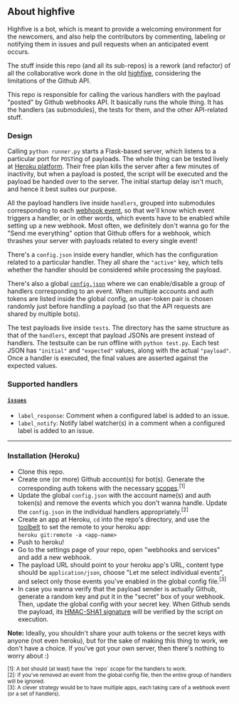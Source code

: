 ## About highfive

Highfive is a bot, which is meant to provide a welcoming environment for the newcomers, and also help the contributors by commenting, labeling or notifying them in issues and pull requests when an anticipated event occurs.

The stuff inside this repo (and all its sub-repos) is a rework (and refactor) of all the collaborative work done in the old [highfive](https://github.com/servo/highfive), considering the limitations of the Github API.

This repo is responsible for calling the various handlers with the payload "posted" by Github webhooks API. It basically runs the whole thing. It has the handlers (as submodules), the tests for them, and the other API-related stuff.

### Design

Calling `python runner.py` starts a Flask-based server, which listens to a particular port for `POST`ing of payloads. The whole thing can be tested lively at [Heroku platform](http://heroku.com/). Their free plan kills the server after a few minutes of inactivity, but when a payload is posted, the script will be executed and the payload be handed over to the server. The initial startup delay isn't much, and hence it best suites our purpose.

All the payload handlers live inside `handlers`, grouped into submodules corresponding to each [webhook event](https://developer.github.com/webhooks/#events), so that we'll know which event triggers a handler, or in other words, which events have to be enabled while setting up a new webhook. Most often, we definitely don't wanna go for the "Send me everything" option that Github offers for a webhook, which thrashes your server with payloads related to every single event!

There's a `config.json` inside every handler, which has the configuration related to a particular handler. They all share the `"active"` key, which tells whether the handler should be considered while processing the payload.

There's also a global [`config.json`](https://github.com/servo-highfive/hooker/blob/master/config.json) where we can enable/disable a group of handlers corresponding to an event. When multiple accounts and auth tokens are listed inside the global config, an user-token pair is chosen randomly just before handling a payload (so that the API requests are shared by multiple bots).

The test payloads live inside `tests`. The directory has the same structure as that of the `handlers`, except that payload JSONs are present instead of handlers. The testsuite can be run offline with `python test.py`. Each test JSON has `"initial"` and `"expected"` values, along with the actual `"payload"`. Once a handler is executed, the final values are asserted against the expected values.

### Supported handlers

#### [`issues`](https://developer.github.com/v3/activity/events/types/#issuesevent)
 - `label_response`: Comment when a configured label is added to an issue.
 - `label_notify`: Notify label watcher(s) in a comment when a configured label is added to an issue.

---

### Installation (Heroku)

- Clone this repo.
- Create one (or more) Github account(s) for bot(s). Generate the corresponding auth tokens with the necessary [scopes](https://developer.github.com/v3/oauth/#scopes).<sup>[1]</sup>
- Update the global `config.json` with the account name(s) and auth token(s) and remove the events which you don't wanna handle. Update the `config.json` in the individual handlers appropriately.<sup>[2]</sup>
- Create an app at Heroku, `cd` into the repo's directory, and use the [toolbelt](https://devcenter.heroku.com/articles/heroku-command-line) to set the remote to your heroku app: <br /> `heroku git:remote -a <app-name>`
- Push to heroku!
- Go to the settings page of your repo, open "webhooks and services" and add a new webhook.
- The payload URL should point to your heroku app's URL, content type should be `application/json`, choose "Let me select individual events", and select only those events you've enabled in the global config file.<sup>[3]</sup>
- In case you wanna verify that the payload sender is actually Github, generate a random key and put it in the "secret" box of your webhook. Then, update the global config with your secret key. When Github sends the payload, its [HMAC-SHA1 signature](https://developer.github.com/webhooks/securing/) will be verified by the script on execution.

**Note:** Ideally, you shouldn't share your auth tokens or the secret keys with anyone (not even heroku), but for the sake of making this thing to work, we don't have a choice. If you've got your own server, then there's nothing to worry about :)

<sup>
[1]: A bot should (at least) have the `repo` scope for the handlers to work.<br />
[2]: If you've removed an event from the global config file, then the entire group of handlers will be ignored. <br /.>
[3]: A clever strategy would be to have multiple apps, each taking care of a webhook event (or a set of handlers). <br />
</sup>
